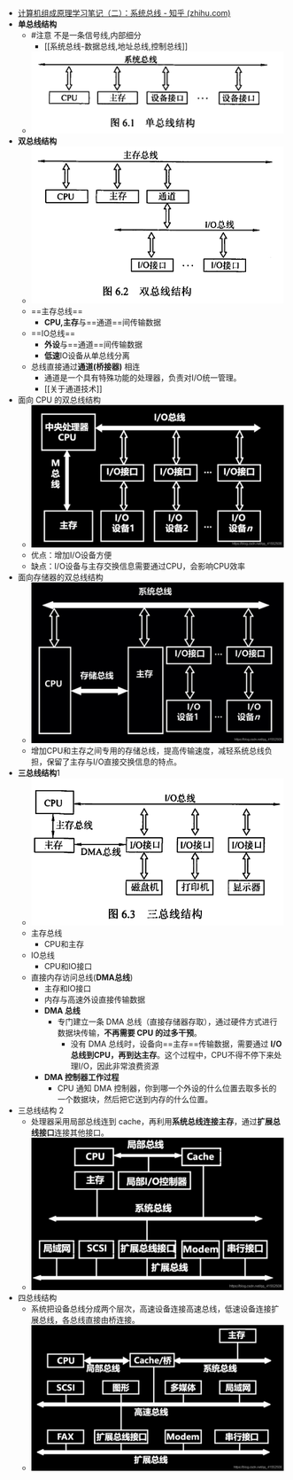 - [计算机组成原理学习笔记（二）：系统总线 - 知乎 (zhihu.com)](https://zhuanlan.zhihu.com/p/331697232)
- **单总线结构**
	- #注意 不是一条信号线,内部细分
		- [[系统总线-数据总线,地址总线,控制总线]]
	- ![](attachments/Pasted%20image%2020221027160425.png)
- **双总线结构**
	- ![](attachments/Pasted%20image%2020221027160444.png)
	- ==主存总线==
		- **CPU,主存**与==通道==间传输数据
	- ==IO总线==
		- **外设**与==通道==间传输数据
		- **低速**IO设备从单总线分离
	- 总线直接通过**通道(桥接器)** 相连
		- 通道是一个具有特殊功能的处理器，负责对I/O统一管理。
		- [[关于通道技术]]
- 面向 CPU 的双总线结构
	- ![](attachments/Pasted%20image%2020221102001612.png)
	- 优点：增加I/O设备方便  
	- 缺点：I/O设备与主存交换信息需要通过CPU，会影响CPU效率
-  面向存储器的双总线结构
	- ![](attachments/Pasted%20image%2020221102001640.png)
	- 增加CPU和主存之间专用的存储总线，提高传输速度，减轻系统总线负担，保留了主存与I/O直接交换信息的特点。
- **三总线结构**1
	- ![](attachments/Pasted%20image%2020221027160802.png)
	- 主存总线
		- CPU和主存
	- IO总线
		- CPU和IO接口
	- 直接内存访问总线(**DMA总线**)
		- 主存和IO接口
		- 内存与高速外设直接传输数据
		- **DMA 总线**
			- 专门建立一条 DMA 总线（直接存储器存取），通过硬件方式进行数据块传输，**不再需要 CPU 的过多干预**。
				- 没有 DMA 总线时，设备向==主存==传输数据，需要通过 **I/O 总线到CPU，再到达主存**。这个过程中，CPU不得不停下来处理I/O，因此非常浪费资源
		- **DMA 控制器工作过程**
			- CPU 通知 DMA 控制器，你到哪一个外设的什么位置去取多长的一个数据块，然后把它送到内存的什么位置。
- 三总线结构 2
	- 处理器采用局部总线连到 cache，再利用**系统总线连接主存**，通过**扩展总线接口**连接其他接口。
	- ![](attachments/Pasted%20image%2020221102001725.png)
- 四总线结构
	- 系统把设备总线分成两个层次，高速设备连接高速总线，低速设备连接扩展总线，各总线直接由桥连接。
	- ![](attachments/Pasted%20image%2020221102001810.png)